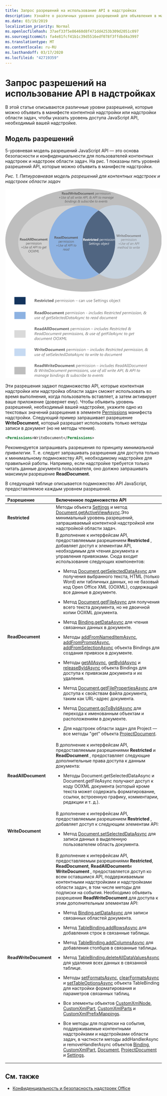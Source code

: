 ```yaml
---
title: Запрос разрешений на использование API в надстройках
description: Узнайте о различных уровнях разрешений для объявления в манифесте контентной надстройки или надстройки области задач, чтобы указать уровень доступа к API JavaScript.
ms.date: 03/19/2019
localization_priority: Normal
ms.openlocfilehash: 37aef33f5e86460d8f471dd4253b309d2051c097
ms.sourcegitcommit: fa4e81fcf41b1c39d5516edf078f3ffdbd4a3997
ms.translationtype: MT
ms.contentlocale: ru-RU
ms.lasthandoff: 03/17/2020
ms.locfileid: "42719359"
---
```

# <a name="requesting-permissions-for-api-use-in-add-ins"></a>Запрос разрешений на использование API в надстройках

В этой статье описываются различные уровни разрешений, которые можно объявить в манифесте контентной надстройки или надстройки области задач, чтобы указать уровень доступа JavaScript API, необходимый вашей надстройке. 

## <a name="permissions-model"></a>Модель разрешений

5-уровневая модель разрешений JavaScript API — это основа безопасности и конфиденциальности для пользователей контентных надстроек и надстроек области задач. На рис. 1 показаны пять уровней разрешений API, которые можно объявить в манифесте надстройки.

*Рис. 1. Пятиуровневая модель разрешений для контентных надстроек и надстроек области задач*

![Уровни разрешений для приложений области задач](../images/office15-app-sdk-task-pane-app-permission.png)

Эти разрешения задают подмножество API, которые контентная надстройки или надстройка области задач сможет использовать во время выполнения, когда пользователь вставляет, а затем активирует ваше приложение (доверяет ему). Чтобы объявить уровень разрешений, необходимый вашей надстройке, укажите одно из текстовых значений разрешения в элементе [Permissions](../reference/manifest/permissions.md) манифеста надстройки. Следующий пример запрашивает разрешение **WriteDocument**, который разрешает использовать только методы записи в документ (но не методы чтения).

```XML
<Permissions>WriteDocument</Permissions>
```

Рекомендуется запрашивать разрешения по принципу  _минимальной привилегии_. Т. е. следует запрашивать разрешения для доступа только к минимальному подмножеству API, необходимому надстройке для правильной работы. Например, если надстройке требуется только читать данные документа пользователя, оно должно запрашивать максимум разрешение **ReadDocument**.

В следующей таблице описывается подмножество API JavaScript, предоставляемое каждым уровнем разрешений.

|**Разрешение**|**Включенное подмножество API**|
|:-----|:-----|
|**Restricted**|Методы объекта [Settings](/javascript/api/office/office.settings) и метод [Document.getActiveViewAsync](/javascript/api/office/office.document#getactiveviewasync-options--callback-).Это минимальный уровень разрешений, запрашиваемый контентной надстройкой или надстройкой области задач.|
|**ReadDocument**|В дополнение к интерфейсам API, предоставляемым разрешением **Restricted** , добавляет доступ к элементам API, необходимым для чтения документа и управления привязками. Сюда входит использование следующих компонентов:<br/><ul><li>Метод <a href="/javascript/api/office/office.document#getselecteddataasync-coerciontype--options--callback-" target="_blank">Document.getSelectedDataAsync</a> для получения выбранного текста, HTML (только Word) или табличных данных, но не базовый код Open Office XML (OOXML), содержащий все данные в документе.</p></li><li><p>Метод <a href="/javascript/api/office/office.document#getfileasync-filetype--options--callback-" target="_blank">Document.getFileAsync</a> для получения всего текста документа, но не двоичной копии OOXML документа.</p></li><li><p>Метод <a href="/javascript/api/office/office.binding#getdataasync-options--callback-" target="_blank">Binding.getDataAsync</a> для чтения связанных данных в документе.</p></li><li><p>Методы <a href="/javascript/api/office/office.bindings#addfromnameditemasync-itemname--bindingtype--options--callback-" target="_blank">addFromNamedItemAsync</a>, <a href="/javascript/api/office/office.bindings#addfrompromptasync-bindingtype--options--callback-" target="_blank">addFromPromptAsync</a>, <a href="/javascript/api/office/office.bindings#addfromselectionasync-bindingtype--options--callback-" target="_blank">addFromSelectionAsync</a> объекта <span class="keyword">Bindings</span> для создания привязок в документе.</p></li><li><p>Методы <a href="/javascript/api/office/office.bindings#getallasync-options--callback-" target="_blank">getAllAsync</a>, <a href="/javascript/api/office/office.bindings#getbyidasync-id--options--callback-" target="_blank">getByIdAsync</a> и <a href="/javascript/api/office/office.bindings#releasebyidasync-id--options--callback-" target="_blank">releaseByIdAsync</a> объекта <span class="keyword">Bindings</span> для доступа к привязкам документа и их удаления.</p></li><li><p>Метод <a href="/javascript/api/office/office.document#getfilepropertiesasync-options--callback-" target="_blank">Document.getFilePropertiesAsync</a> для доступа к свойствам файла документа, таким как URL-адрес документа.</p></li><li><p>Метод <a href="/javascript/api/office/office.document#gotobyidasync-id--gototype--options--callback-" target="_blank">Document.goToByIdAsync</a> для перехода к именованным объектам и расположениям в документе.</p></li><li><p>Для надстроек области задач для Project — все методы "get" объекта <a href="/javascript/api/office/office.document" target="_blank">ProjectDocument</a>. </p></li></ul>|
|**ReadAllDocument**|В дополнение к интерфейсам API, предоставляемым разрешениями **Restricted** и **ReadDocument** , предоставляет следующие дополнительные права доступа к данным документа:<br/><ul><li><p>Методы <span class="keyword">Document.getSelectedDataAsync</span> и <span class="keyword">Document.getFileAsync</span> получают доступ к коду OOXML документа (который кроме текста может содержать форматирование, ссылки, встроенную графику, комментарии, редакции и т. д.).</p></li></ul>|
|**WriteDocument**|В дополнение к интерфейсам API, предоставляемым разрешением **Restricted** , добавляет доступ к следующим элементам API:<br/><ul><li><p>Метод <a href="/javascript/api/office/office.document#setselecteddataasync-data--options--callback-" target="_blank">Document.setSelectedDataAsync</a> для записи данных в выделенную пользователем область документа.</p></li></ul>|
|**ReadWriteDocument**|В дополнение к интерфейсам API, предоставляемым разрешениями **Restricted**, **ReadDocument**, **ReadAllDocument**и **WriteDocument** , предоставляется доступ ко всем оставшимся API, поддерживаемым контентными надстройками и надстройками области задач, в том числе методы для подписки на события. Необходимо объявить разрешение **ReadWriteDocument** для доступа к этим дополнительным элементам API:<br/><ul><li><p>Метод <a href="/javascript/api/office/office.binding#setdataasync-data--options--callback-" target="_blank">Binding.setDataAsync</a> для записи связанных областей документа.</p></li><li><p>Метод <a href="/javascript/api/office/office.tablebinding#addrowsasync-rows--options--callback-" target="_blank">TableBinding.addRowsAsync</a> для добавления строк в связанные таблицы.</p></li><li><p>Метод <a href="/javascript/api/office/office.tablebinding#addcolumnsasync-tabledata--options--callback-" target="_blank">TableBinding.addColumnsAsync</a> для добавления столбцов в связанные таблицы.</p></li><li><p>Метод <a href="/javascript/api/office/office.tablebinding#deletealldatavaluesasync-options--callback-" target="_blank">TableBinding.deleteAllDataValuesAsync</a> для удаления всех данных в связанной таблице.</p></li><li><p>Методы <a href="/javascript/api/office/office.tablebinding#setformatsasync-cellformat--options--callback-" target="_blank">setFormatsAsync</a>, <a href="/javascript/api/office/office.tablebinding#clearformatsasync-options--callback-" target="_blank">clearFormatsAsync</a> и <a href="/javascript/api/office/office.tablebinding#settableoptionsasync-tableoptions--options--callback-" target="_blank">setTableOptionsAsync</a> объекта <span class="keyword">TableBinding</span> для настройки форматирования и параметров связанных таблиц.</p></li><li><p>Все элементы объектов <a href="/javascript/api/office/office.customxmlnode" target="_blank">CustomXmlNode</a>, <a href="/javascript/api/office/office.customxmlpart" target="_blank">CustomXmlPart</a>, <a href="/javascript/api/office/office.customxmlparts" target="_blank">CustomXmlParts</a> и <a href="/javascript/api/office/office.customxmlprefixmappings" target="_blank">CustomXmlPrefixMappings</a>.</p></li><li><p>Все методы для подписки на события, поддерживаемые контентными надстройками и надстройками области задач, в частности методы <span class="keyword">addHandlerAsync</span> и <span class="keyword">removeHandlerAsync</span> объектов <a href="/javascript/api/office/office.binding" target="_blank">Binding</a>, <a href="/javascript/api/office/office.customxmlpart" target="_blank">CustomXmlPart</a>, <a href="/javascript/api/office/office.document" target="_blank">Document</a>, <a href="/javascript/api/office/office.document" target="_blank">ProjectDocument</a> и <a href="/javascript/api/office/office.document#settings" target="_blank">Settings</a>.</p></li></ul>|

## <a name="see-also"></a>См. также

- [Конфиденциальность и безопасность надстроек Office](../concepts/privacy-and-security.md)
